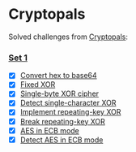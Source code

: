 # Cryptopals

Solved challenges from <a href='https://cryptopals.com'>Cryptopals</a>:

### <a href='https://cryptopals.com/sets/1'>Set 1</a>

- [x] <a href='https://github.com/videlanicolas/cryptopals/edit/master/set1/challenge1'>Convert hex to base64</a>
- [x] <a href='https://github.com/videlanicolas/cryptopals/edit/master/set1/challenge2'>Fixed XOR</a>
- [x] <a href='https://github.com/videlanicolas/cryptopals/edit/master/set1/challenge3'>Single-byte XOR cipher</a>
- [x] <a href='https://github.com/videlanicolas/cryptopals/edit/master/set1/challenge4'>Detect single-character XOR</a>
- [x] <a href='https://github.com/videlanicolas/cryptopals/edit/master/set1/challenge5'>Implement repeating-key XOR</a>
- [x] <a href='https://github.com/videlanicolas/cryptopals/edit/master/set1/challenge6'>Break repeating-key XOR</a>
- [x] <a href='https://github.com/videlanicolas/cryptopals/edit/master/set1/challenge7'>AES in ECB mode</a>
- [x] <a href='https://github.com/videlanicolas/cryptopals/edit/master/set1/challenge8'>Detect AES in ECB mode</a>
